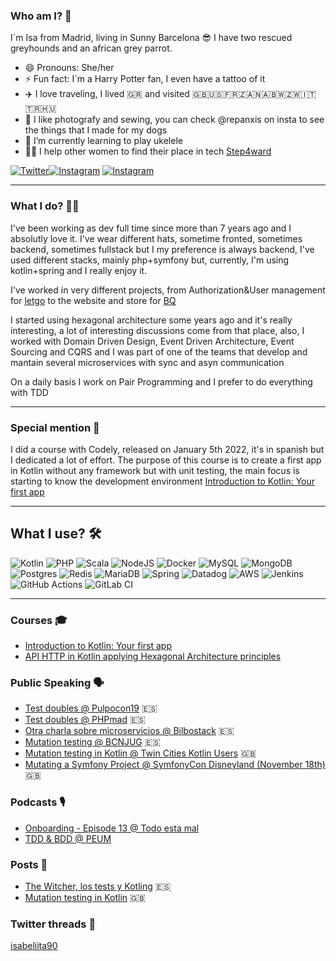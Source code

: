### Who am I? 💭

I´m Isa from Madrid, living in Sunny Barcelona 😎 I have two rescued greyhounds and an african grey parrot.

- 😄 Pronouns: She/her
- ⚡ Fun fact: I´m a Harry Potter fan, I even have a tattoo of it
- ✈️ I love traveling, I lived 🇬🇷 and visited 🇬🇧🇺🇸🇫🇷🇿🇦🇳🇦🇧🇼🇿🇼🇮🇹🇹🇷🇭🇺
- 🌸 I like photografy and sewing, you can check @repanxis on insta to see the things that I made for my dogs
- 🌱 I’m currently learning to play ukelele
- 👩‍🏫 I help other women to find their place in tech [Step4ward](https://step4ward.notion.site/step4ward/Bienvenidas-a-Step4ward-2b133826a10a4fc6a5bc7686605f6357)


[![Twitter](https://img.shields.io/badge/isabeliita90-%231DA1F2.svg?style=for-the-badge&logo=Twitter&logoColor=white)](https://twitter.com/isabeliita90)[![Instagram](https://img.shields.io/badge/isabeliita90-%23E4405F.svg?style=for-the-badge&logo=Instagram&logoColor=white)](https://www.instagram.com/isabeliita90)
[![Instagram](https://img.shields.io/badge/repanxis-%23E4405F.svg?style=for-the-badge&logo=Instagram&logoColor=white)](https://www.instagram.com/repanxis)

--------------------

### What I do? 👩‍💻

I've been working as dev full time since more than 7 years ago and I absolutly love it. I've wear different hats, sometime fronted, sometimes backend, sometimes fullstack but I my preference is always backend, I've used different stacks, mainly php+symfony but, currently, I'm using kotlin+spring and I really enjoy it.

I've worked in very different projects, from Authorization&User management for [letgo](https://en.wikipedia.org/wiki/Letgo) to the website and store for [BQ](https://en.wikipedia.org/wiki/BQ_(company))

I started using hexagonal architecture some years ago and it's really interesting, a lot of interesting discussions come from that place, also, I worked with Domain Driven Design, Event Driven Architecture, Event Sourcing and CQRS and I was part of one of the teams that develop and mantain several microservices with sync and asyn communication

On a daily basis I work on Pair Programming and I prefer to do everything with TDD

--------------------

### Special mention 🚨

I did a course with Codely, released on January 5th 2022, it's in spanish but I dedicated a lot of effort. The purpose of this course is to create a first app in Kotlin without any framework but with unit testing, the main focus is starting to know the development environment
[Introduction to Kotlin: Your first app](https://pro.codely.tv/library/introduccion-a-kotlin-tu-primera-app-174088/381069/path/)

--------------------

## What I use? 🛠️

![Kotlin](https://img.shields.io/badge/kotlin-%230095D5.svg?style=for-the-badge&logo=kotlin&logoColor=white)
![PHP](https://img.shields.io/badge/php-%23777BB4.svg?style=for-the-badge&logo=php&logoColor=white)
![Scala](https://img.shields.io/badge/scala-%23DC322F.svg?style=for-the-badge&logo=scala&logoColor=white)
![NodeJS](https://img.shields.io/badge/node.js-6DA55F?style=for-the-badge&logo=node.js&logoColor=white)
![Docker](https://img.shields.io/badge/docker-%230db7ed.svg?style=for-the-badge&logo=docker&logoColor=white)
![MySQL](https://img.shields.io/badge/mysql-%2300f.svg?style=for-the-badge&logo=mysql&logoColor=white)
![MongoDB](https://img.shields.io/badge/MongoDB-%234ea94b.svg?style=for-the-badge&logo=mongodb&logoColor=white)
![Postgres](https://img.shields.io/badge/postgres-%23316192.svg?style=for-the-badge&logo=postgresql&logoColor=white)
![Redis](https://img.shields.io/badge/redis-%23DD0031.svg?style=for-the-badge&logo=redis&logoColor=white)
![MariaDB](https://img.shields.io/badge/MariaDB-003545?style=for-the-badge&logo=mariadb&logoColor=white)
![Spring](https://img.shields.io/badge/spring-%236DB33F.svg?style=for-the-badge&logo=spring&logoColor=white)
![Datadog](https://img.shields.io/badge/datadog-%23632CA6.svg?style=for-the-badge&logo=datadog&logoColor=white)
![AWS](https://img.shields.io/badge/AWS-%23FF9900.svg?style=for-the-badge&logo=amazon-aws&logoColor=white)
![Jenkins](https://img.shields.io/badge/jenkins-%232C5263.svg?style=for-the-badge&logo=jenkins&logoColor=white)
![GitHub Actions](https://img.shields.io/badge/githubactions-%232671E5.svg?style=for-the-badge&logo=githubactions&logoColor=white)
![GitLab CI](https://img.shields.io/badge/GitLabCI-%23181717.svg?style=for-the-badge&logo=gitlab&logoColor=white)

-----------------

### Courses 🎓
* [Introduction to Kotlin: Your first app](https://pro.codely.tv/library/introduccion-a-kotlin-tu-primera-app-174088/381069/path/)
* [API HTTP in Kotlin applying Hexagonal Architecture principles](https://pro.codely.com/library/api-http-en-kotlin-aplicando-arquitectura-hexagonal-189116/)

### Public Speaking 🗣️
* [Test doubles @ Pulpocon19](https://www.youtube.com/watch?v=kx08f0kglr4&t=19s) 🇪🇸
* [Test doubles @ PHPmad](https://www.youtube.com/watch?v=kWMru8k5gOw) 🇪🇸
* [Otra charla sobre microservicios @ Bilbostack](https://bilbostack.com/isabel-garrido#talk) 🇪🇸
* [Mutation testing @ BCNJUG](https://youtu.be/p61tLR3Yu_o?t=2186) 🇪🇸
* [Mutation testing in Kotlin @ Twin Cities Kotlin Users](https://www.youtube.com/watch?v=C14rCTC0KmI)  🇬🇧
* [Mutating a Symfony Project @ SymfonyCon Disneyland (November 18th)](https://live.symfony.com/2022-paris-con/schedule#mutating-a-symfony-project) 🇬🇧

### Podcasts 🎙️
 * [Onboarding - Episode 13 @ Todo esta mal](https://todoestamal.com/episode/13)
 * [TDD & BDD @ PEUM](https://www.google.com/url?sa=t&rct=j&q=&esrc=s&source=web&cd=&cad=rja&uact=8&ved=2ahUKEwjnj7qJzbD0AhU8hf0HHaZGB5kQ3e4CegQIBxAB&url=https%3A%2F%2Fwww.youtube.com%2Fwatch%3Fv%3DvbSjMgiF6rA&usg=AOvVaw1bqV40xcDDCchSKcwBlMX_)
 
 ### Posts 📝
 
 * [The Witcher, los tests y Kotling](https://isagarrido.notion.site/The-Witcher-los-test-y-Kotlin-26479afbb05d42d2b38144ae10a4516d) 🇪🇸
 * [Mutation testing in Kotlin](https://medium.com/p/a8834771e85e) 🇬🇧

### Twitter threads 🧵
[isabeliita90](https://typefully.com/isabeliita90)
